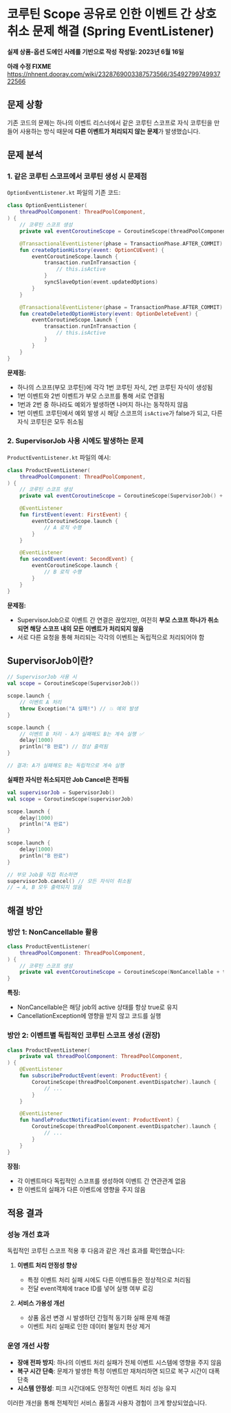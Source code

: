 # 코루틴 Scope 공유로 인한 이벤트 간 상호 취소 문제 해결 (Spring EventListener)

**실제 상품-옵션 도에인 사례를 기반으로 작성**
**작성일: 2023년 6월 16일**

**아래 수정 FIXME**
https://nhnent.dooray.com/wiki/2328769003387573566/3549279974993722566

## 문제 상황

기존 코드의 문제는 하나의 이벤트 리스너에서 같은 코루틴 스코프로 자식 코루틴을 만들어 사용하는 방식 때문에 **다른 이벤트가 처리되지 않는 문제**가 발생했습니다.

## 문제 분석

### 1. 같은 코루틴 스코프에서 코루틴 생성 시 문제점

`OptionEventListener.kt` 파일의 기존 코드:

```kotlin
class OptionEventListener(
    threadPoolComponent: ThreadPoolComponent,
) {
    // 코루틴 스코프 생성
    private val eventCoroutineScope = CoroutineScope(threadPoolComponent.eventDispatcher)

    @TransactionalEventListener(phase = TransactionPhase.AFTER_COMMIT)
    fun createOptionHistory(event: OptionCUEvent) {
        eventCoroutineScope.launch {
            transaction.runInTransaction {
                // this.isActive
            }
            syncSlaveOption(event.updatedOptions)
        }
    }

    @TransactionalEventListener(phase = TransactionPhase.AFTER_COMMIT)
    fun createDeletedOptionHistory(event: OptionDeleteEvent) {
        eventCoroutineScope.launch {
            transaction.runInTransaction {
                // this.isActive
            }
        }
    }
}
```

**문제점:**

- 하나의 스코프(부모 코루틴)에 각각 1번 코루틴 자식, 2번 코루틴 자식이 생성됨
- 1번 이벤트와 2번 이벤트가 부모 스코프를 통해 서로 연결됨
- 1번과 2번 중 하나라도 예외가 발생하면 나머지 하나는 동작하지 않음
- 1번 이벤트 코루틴에서 예외 발생 시 해당 스코프의 `isActive`가 false가 되고, 다른 자식 코루틴은 모두 취소됨

### 2. SupervisorJob 사용 시에도 발생하는 문제

`ProductEventListener.kt` 파일의 예시:

```kotlin
class ProductEventListener(
    threadPoolComponent: ThreadPoolComponent,
) {
    // 코루틴 스코프 생성
    private val eventCoroutineScope = CoroutineScope(SupervisorJob() + threadPoolComponent.eventDispatcher)

    @EventListener
    fun firstEvent(event: FirstEvent) {
        eventCoroutineScope.launch {
            // A 로직 수행
        }
    }

    @EventListener
    fun secondEvent(event: SecondEvent) {
        eventCoroutineScope.launch {
            // B 로직 수행
        }
    }
}
```

**문제점:**

- SupervisorJob으로 이벤트 간 연결은 끊었지만, 여전히 **부모 스코프 하나가 취소되면 해당 스코프 내의 모든 이벤트가 처리되지 않음**
- 서로 다른 요청을 통해 처리되는 각각의 이벤트는 독립적으로 처리되어야 함

## SupervisorJob이란?

```kotlin
// SupervisorJob 사용 시
val scope = CoroutineScope(SupervisorJob())

scope.launch {
    // 이벤트 A 처리
    throw Exception("A 실패!") // 💥 예외 발생
}

scope.launch {
    // 이벤트 B 처리 - A가 실패해도 B는 계속 실행 ✅
    delay(1000)
    println("B 완료") // 정상 출력됨
}

// 결과: A가 실패해도 B는 독립적으로 계속 실행
```

**실패한 자식만 취소되지만 Job Cancel은 전파됨**

```kotlin
val supervisorJob = SupervisorJob()
val scope = CoroutineScope(supervisorJob)

scope.launch {
    delay(1000)
    println("A 완료")
}

scope.launch {
    delay(1000)
    println("B 완료")
}

// 부모 Job을 직접 취소하면
supervisorJob.cancel() // 모든 자식이 취소됨
// → A, B 모두 출력되지 않음
```

## 해결 방안

### 방안 1: NonCancellable 활용

```kotlin
class ProductEventListener(
    threadPoolComponent: ThreadPoolComponent,
) {
    // 코루틴 스코프 생성
    private val eventCoroutineScope = CoroutineScope(NonCancellable + threadPoolComponent.eventDispatcher)
}
```

**특징:**

- NonCancellable은 해당 job의 active 상태를 항상 true로 유지
- CancellationException에 영향을 받지 않고 코드를 실행

### 방안 2: 이벤트별 독립적인 코루틴 스코프 생성 (권장)

```kotlin
class ProductEventListener(
    private val threadPoolComponent: ThreadPoolComponent,
) {
    @EventListener
    fun subscribeProductEvent(event: ProductEvent) {
        CoroutineScope(threadPoolComponent.eventDispatcher).launch {
            // ...
        }
    }

    @EventListener
    fun handleProductNotification(event: ProductEvent) {
        CoroutineScope(threadPoolComponent.eventDispatcher).launch {
            // ...
        }
    }
}
```

**장점:**

- 각 이벤트마다 독립적인 스코프를 생성하여 이벤트 간 연관관계 없음
- 한 이벤트의 실패가 다른 이벤트에 영향을 주지 않음

## 적용 결과

### 성능 개선 효과

독립적인 코루틴 스코프 적용 후 다음과 같은 개선 효과를 확인했습니다:

1. **이벤트 처리 안정성 향상**

   - 특정 이벤트 처리 실패 시에도 다른 이벤트들은 정상적으로 처리됨
   - 전달 event객체에 trace ID를 넣어 실행 여부 로깅

2. **서비스 가용성 개선**

   - 상품 옵션 변경 시 발생하던 간헐적 동기화 실패 문제 해결
   - 이벤트 처리 실패로 인한 데이터 불일치 현상 제거

### 운영 개선 사항

- **장애 전파 방지**: 하나의 이벤트 처리 실패가 전체 이벤트 시스템에 영향을 주지 않음
- **복구 시간 단축**: 문제가 발생한 특정 이벤트만 재처리하면 되므로 복구 시간이 대폭 단축
- **시스템 안정성**: 피크 시간대에도 안정적인 이벤트 처리 성능 유지

이러한 개선을 통해 전체적인 서비스 품질과 사용자 경험이 크게 향상되었습니다.
